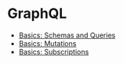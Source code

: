 # GraphQL

- [Basics: Schemas and Queries](https://github.com/hungrypc/notes/blob/master/root/graphql/schemas_and_queries.md)
- [Basics: Mutations](https://github.com/hungrypc/notes/blob/master/root/graphql/mutations.md)
- [Basics: Subscriptions](https://github.com/hungrypc/notes/blob/master/root/graphql/subscriptions.md)